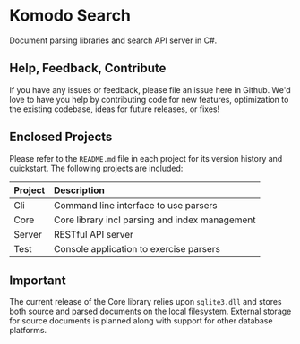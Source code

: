 # Komodo Search
Document parsing libraries and search API server in C#.

## Help, Feedback, Contribute
If you have any issues or feedback, please file an issue here in Github.  We'd love to have you help by contributing code for new features, optimization to the existing codebase, ideas for future releases, or fixes!

## Enclosed Projects
Please refer to the ```README.md``` file in each project for its version history and quickstart.
The following projects are included:

| Project       | Description                                               |
|:------------- |:--------------------------------------------------------- |
| Cli           | Command line interface to use parsers                     |
| Core          | Core library incl parsing and index management            |
| Server        | RESTful API server                                        |
| Test          | Console application to exercise parsers                   |

## Important
The current release of the Core library relies upon ```sqlite3.dll``` and stores both source and parsed documents on the local filesystem.  External storage for source documents is planned along with support for other database platforms.
